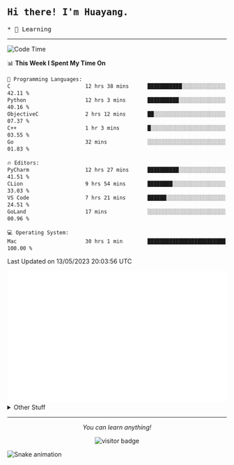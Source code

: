 <h2>
    <samp>Hi there! I'm Huayang.</samp>
</h2>
<p>
    <samp>
        * 🧐 Learning
    </samp>
</p>

<hr>

<!--START_SECTION:waka-->
![Code Time](http://img.shields.io/badge/Code%20Time-823%20hrs%2043%20mins-blue)

📊 **This Week I Spent My Time On** 

```text
💬 Programming Languages: 
C                        12 hrs 38 mins      ███████████░░░░░░░░░░░░░░   42.11 % 
Python                   12 hrs 3 mins       ██████████░░░░░░░░░░░░░░░   40.16 % 
ObjectiveC               2 hrs 12 mins       ██░░░░░░░░░░░░░░░░░░░░░░░   07.37 % 
C++                      1 hr 3 mins         █░░░░░░░░░░░░░░░░░░░░░░░░   03.55 % 
Go                       32 mins             ░░░░░░░░░░░░░░░░░░░░░░░░░   01.83 % 

🔥 Editors: 
PyCharm                  12 hrs 27 mins      ██████████░░░░░░░░░░░░░░░   41.51 % 
CLion                    9 hrs 54 mins       ████████░░░░░░░░░░░░░░░░░   33.03 % 
VS Code                  7 hrs 21 mins       ██████░░░░░░░░░░░░░░░░░░░   24.51 % 
GoLand                   17 mins             ░░░░░░░░░░░░░░░░░░░░░░░░░   00.96 % 

💻 Operating System: 
Mac                      30 hrs 1 min        █████████████████████████   100.00 % 
```


 Last Updated on 13/05/2023 20:03:56 UTC
<!--END_SECTION:waka-->

<picture>
    <img src="/github-metrics.svg" alt="github metrics" style='visibility:visible'>
</picture>

<details>
  <summary>Other Stuff</summary>
  <br />
<!--   
  <p align="left">
    <img height="180em" src="https://github-readme-streak-stats.herokuapp.com/?user=GuillaumeFalourd" />
    
  </p> -->

  * 🏆 Some GitHub statistical reports:
  
  <img width="100%" src="https://github-profile-trophy.vercel.app/?username=xmchxup&column=7">
  <p align="left">  
    <img height="180em" src="https://github-readme-stats.vercel.app/api?username=xmchxup&hide_border=true&show_icons=true&include_all_commits=true&bg_color=0,EC6C6C,FFD479,FFFC79,73FA79&theme=graywhite&locale=en" />
    <img height="180em" src="https://github-readme-stats.vercel.app/api/top-langs/?username=xmchxup&hide=css,scss,html&langs_count=8&hide_border=true&layout=compact&bg_color=0,73FA79,73FDFF,D783FF&theme=graywhite&locale=en" />
  </p>
  
  <img width="100%" src="https://github-profile-summary-cards.vercel.app/api/cards/profile-details?username=xmchxup&theme=github" />
 
</a>
</details>
<hr>
<p align="center">
    <i>You can learn anything!</i>
    <p align="center">
        <img src="https://visitor-badge.laobi.icu/badge?page_id=xmchxup" alt="visitor badge"/>       
    </p>
</p>

![Snake animation](https://github.com/XmchxUp/XmchxUp/blob/output/github-contribution-grid-snake.gif)


